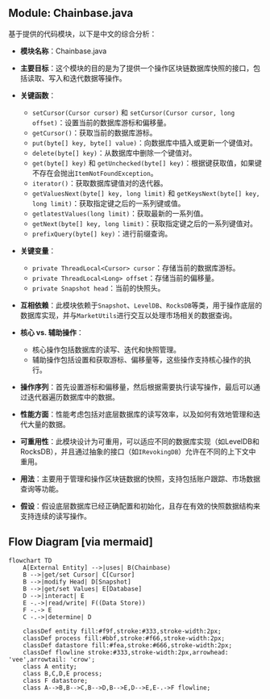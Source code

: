 ## Module: Chainbase.java
基于提供的代码模块，以下是中文的综合分析：

- **模块名称**：Chainbase.java

- **主要目标**：这个模块的目的是为了提供一个操作区块链数据库快照的接口，包括读取、写入和迭代数据等操作。

- **关键函数**：
  - `setCursor(Cursor cursor)` 和 `setCursor(Cursor cursor, long offset)`：设置当前的数据库游标和偏移量。
  - `getCursor()`：获取当前的数据库游标。
  - `put(byte[] key, byte[] value)`：向数据库中插入或更新一个键值对。
  - `delete(byte[] key)`：从数据库中删除一个键值对。
  - `get(byte[] key)` 和 `getUnchecked(byte[] key)`：根据键获取值，如果键不存在会抛出`ItemNotFoundException`。
  - `iterator()`：获取数据库键值对的迭代器。
  - `getValuesNext(byte[] key, long limit)` 和 `getKeysNext(byte[] key, long limit)`：获取指定键之后的一系列键或值。
  - `getlatestValues(long limit)`：获取最新的一系列值。
  - `getNext(byte[] key, long limit)`：获取指定键之后的一系列键值对。
  - `prefixQuery(byte[] key)`：进行前缀查询。

- **关键变量**：
  - `private ThreadLocal<Cursor> cursor`：存储当前的数据库游标。
  - `private ThreadLocal<Long> offset`：存储当前的偏移量。
  - `private Snapshot head`：当前的快照头。

- **互相依赖**：此模块依赖于`Snapshot`、`LevelDB`、`RocksDB`等类，用于操作底层的数据库实现，并与`MarketUtils`进行交互以处理市场相关的数据查询。

- **核心 vs. 辅助操作**：
  - 核心操作包括数据库的读写、迭代和快照管理。
  - 辅助操作包括设置和获取游标、偏移量等，这些操作支持核心操作的执行。

- **操作序列**：首先设置游标和偏移量，然后根据需要执行读写操作，最后可以通过迭代器遍历数据库中的数据。

- **性能方面**：性能考虑包括对底层数据库的读写效率，以及如何有效地管理和迭代大量的数据。

- **可重用性**：此模块设计为可重用，可以适应不同的数据库实现（如LevelDB和RocksDB），并且通过抽象的接口（如`IRevokingDB`）允许在不同的上下文中重用。

- **用法**：主要用于管理和操作区块链数据的快照，支持包括账户跟踪、市场数据查询等功能。

- **假设**：假设底层数据库已经正确配置和初始化，且存在有效的快照数据结构来支持连续的读写操作。
## Flow Diagram [via mermaid]
```mermaid
flowchart TD
    A[External Entity] -->|uses| B(Chainbase)
    B -->|get/set Cursor| C[Cursor]
    B -->|modify Head| D[Snapshot]
    B -->|get/set Values| E[Database]
    D -->|interact| E
    E -.->|read/write| F((Data Store))
    F -.-> E
    C -.->|determine| D

    classDef entity fill:#f9f,stroke:#333,stroke-width:2px;
    classDef process fill:#bbf,stroke:#f66,stroke-width:2px;
    classDef datastore fill:#fea,stroke:#666,stroke-width:2px;
    classDef flowline stroke:#333,stroke-width:2px,arrowhead: 'vee',arrowtail: 'crow';
    class A entity;
    class B,C,D,E process;
    class F datastore;
    class A-->B,B-->C,B-->D,B-->E,D-->E,E-.->F flowline;
```
